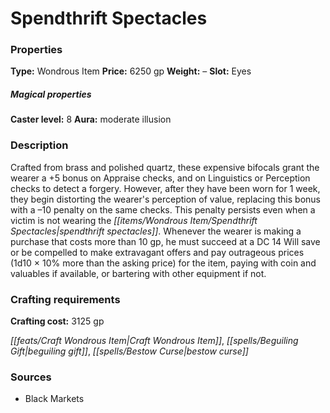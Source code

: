 ﻿---
Title: "Spendthrift Spectacles"
Type: "Wondrous Item"
Price: "6250 gp"
Weight: "–"
Slot: "Eyes"
Caster level: "8"
Aura: "moderate illusion"
Description: |
  "Crafted from brass and polished quartz, these expensive bifocals grant the wearer a +5 bonus on Appraise checks, and on Linguistics or Perception checks to detect a forgery. However, after they have been worn for 1 week, they begin distorting the wearer's perception of value, replacing this bonus with a –10 penalty on the same checks. This penalty persists even when a victim is not wearing the _spendthrift spectacles_. Whenever the wearer is making a purchase that costs more than 10 gp, he must succeed at a DC 14 Will save or be compelled to make extravagant offers and pay outrageous prices (1d10 × 10% more than the asking price) for the item, paying with coin and valuables if available, or bartering with other equipment if not."
Crafting cost: "3125 gp"
Sources: "['Black Markets']"
---

# Spendthrift Spectacles

### Properties

**Type:** Wondrous Item **Price:** 6250 gp **Weight:** – **Slot:** Eyes

##### Magical properties

**Caster level:** 8 **Aura:** moderate illusion

### Description

Crafted from brass and polished quartz, these expensive bifocals grant the wearer a +5 bonus on Appraise checks, and on Linguistics or Perception checks to detect a forgery. However, after they have been worn for 1 week, they begin distorting the wearer's perception of value, replacing this bonus with a –10 penalty on the same checks. This penalty persists even when a victim is not wearing the _[[items/Wondrous Item/Spendthrift Spectacles|spendthrift spectacles]]_. Whenever the wearer is making a purchase that costs more than 10 gp, he must succeed at a DC 14 Will save or be compelled to make extravagant offers and pay outrageous prices (1d10 × 10% more than the asking price) for the item, paying with coin and valuables if available, or bartering with other equipment if not.

### Crafting requirements

**Crafting cost:** 3125 gp

_[[feats/Craft Wondrous Item|Craft Wondrous Item]]_, _[[spells/Beguiling Gift|beguiling gift]]_, _[[spells/Bestow Curse|bestow curse]]_

### Sources

* Black Markets